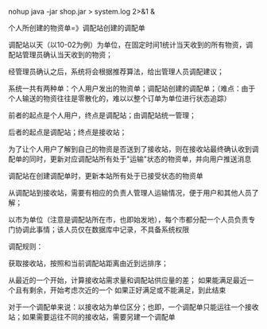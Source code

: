 nohup java -jar shop.jar > system.log 2>&1 &

个人所创建的物资单=》调配站创建的调配单

调配站以天（以10-02为例）为单位，在固定时间1统计当天收到的所有物资，调配站管理员确认当天收到的物资；

经管理员确认之后，系统将会根据推荐算法，给出管理人员调配建议；



系统一共有两种单：个人用户发出的物资单；调配站创建的调配单；（难点：由于个人输送的物资往往是零散化的，难以以整个订单为单位进行状态追踪）

前者的起点是个人用户，终点是调配站；由调配站统一管理；

后者的起点是调配站；终点是接收站；

为了让个人用户了解到自己的物资是否送到了接收站，则在接收站最终确认收到调配单的同时，更新对应调配站所有处于"运输"状态的物资单，并向用户推送消息

调配站在创建调配单时，更新本站所有处于已接受状态的物资单


从调配站到接收站，需要有相应的负责人管理人运输情况，便于用户和其他人员了解；

以市为单位（注意是调配站所在市，也即始发地），每个市都分配一个人员负责专门协调此事情；该人员仅在数据库中记录，不具备系统权限


调配规则：

获取接收站，按照和当前调配站距离由近到远排序；

从最近的一个开始，计算接收站需求量和调配站供应量的差；
    如果能满足最近一个且有剩余，开始考虑次近的一个
    如果正好满足或不能满足，到此结束
    
对于一个调配单来说：以接收站为单位区分；也即，一个调配单只能运往一个接收站；如果需要运往不同的接收站，需要另建一个调配单

